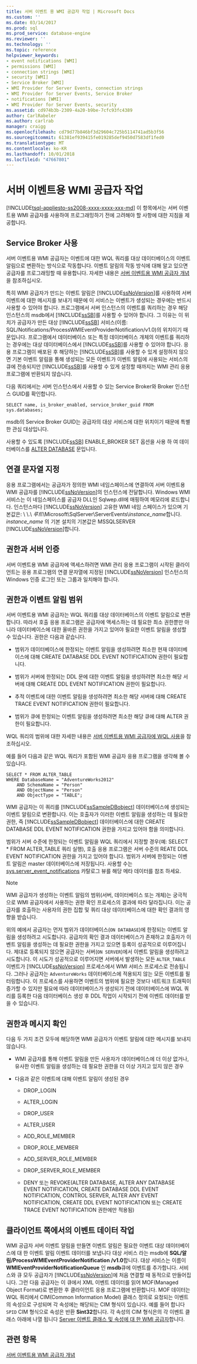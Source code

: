 ```yaml
---
title: 서버 이벤트 용 WMI 공급자 작업 | Microsoft Docs
ms.custom: ''
ms.date: 03/14/2017
ms.prod: sql
ms.prod_service: database-engine
ms.reviewer: ''
ms.technology: ''
ms.topic: reference
helpviewer_keywords:
- event notifications [WMI]
- permissions [WMI]
- connection strings [WMI]
- security [WMI]
- Service Broker [WMI]
- WMI Provider for Server Events, connection strings
- WMI Provider for Server Events, Service Broker
- notifications [WMI]
- WMI Provider for Server Events, security
ms.assetid: cd974b3b-2309-4a20-b9be-7cfc93fc4389
author: CarlRabeler
ms.author: carlrab
manager: craigg
ms.openlocfilehash: cd79d77b846bf3d29604c725b5114741ad5b3f56
ms.sourcegitcommit: 61381ef939415fe019285def9450d7583df1fed0
ms.translationtype: MT
ms.contentlocale: ko-KR
ms.lasthandoff: 10/01/2018
ms.locfileid: "47667801"
---
```

# <a name="working-with-the-wmi-provider-for-server-events"></a>서버 이벤트용 WMI 공급자 작업
[!INCLUDE[tsql-appliesto-ss2008-xxxx-xxxx-xxx-md](../../includes/tsql-appliesto-ss2008-xxxx-xxxx-xxx-md.md)]
  이 항목에서는 서버 이벤트용 WMI 공급자를 사용하여 프로그래밍하기 전에 고려해야 할 사항에 대한 지침을 제공합니다.  
  
## <a name="enabling-service-broker"></a>Service Broker 사용  
 서버 이벤트용 WMI 공급자는 이벤트에 대한 WQL 쿼리를 대상 데이터베이스의 이벤트 알림으로 변환하는 방식으로 작동합니다. 이벤트 알림의 작동 방식에 대해 알고 있으면 공급자를 프로그래밍할 때 유용합니다. 자세한 내용은 [서버 이벤트용 WMI 공급자 개념](http://technet.microsoft.com/library/ms180560.aspx)을 참조하십시오.  
  
 특히 WMI 공급자가 만드는 이벤트 알림은 [!INCLUDE[ssNoVersion](../../includes/ssnoversion-md.md)]를 사용하여 서버 이벤트에 대한 메시지를 보내기 때문에 이 서비스는 이벤트가 생성되는 경우에는 반드시 사용할 수 있어야 합니다. 프로그램에서 서버 인스턴스의 이벤트를 쿼리하는 경우 해당 인스턴스의 msdb에서 [!INCLUDE[ssSB](../../includes/sssb-md.md)]를 사용할 수 있어야 합니다. 그 이유는 이 위치가 공급자가 만든 대상 [!INCLUDE[ssSB](../../includes/sssb-md.md)] 서비스(이름: SQL/Notifications/ProcessWMIEventProviderNotification/v1.0)의 위치이기 때문입니다. 프로그램에서 데이터베이스 또는 특정 데이터베이스 개체의 이벤트를 쿼리하는 경우에는 대상 데이터베이스에서 [!INCLUDE[ssSB](../../includes/sssb-md.md)]를 사용할 수 있어야 합니다. 응용 프로그램이 배포된 후 해당하는 [!INCLUDE[ssSB](../../includes/sssb-md.md)]를 사용할 수 있게 설정하지 않으면 기본 이벤트 알림을 통해 생성되는 모든 이벤트가 이벤트 알림에 사용되는 서비스의 큐에 전송되지만 [!INCLUDE[ssSB](../../includes/sssb-md.md)]를 사용할 수 있게 설정할 때까지는 WMI 관리 응용 프로그램에 반환되지 않습니다.  
  
 다음 쿼리에서는 서버 인스턴스에서 사용할 수 있는 Service Broker와 Broker 인스턴스 GUID를 확인합니다.  
  
```  
SELECT name, is_broker_enabled, service_broker_guid FROM sys.databases;  
```  
  
 msdb의 Service Broker GUID는 공급자의 대상 서비스에 대한 위치이기 때문에 특별한 관심 대상입니다.  
  
 사용할 수 있도록 [!INCLUDE[ssSB](../../includes/sssb-md.md)] ENABLE_BROKER SET 옵션을 사용 하 여 데이터베이스를 [ALTER DATABASE](../../t-sql/statements/alter-database-transact-sql.md) 문입니다.  
  
## <a name="specifying-a-connection-string"></a>연결 문자열 지정  
 응용 프로그램에서는 공급자가 정의한 WMI 네임스페이스에 연결하여 서버 이벤트용 WMI 공급자를 [!INCLUDE[ssNoVersion](../../includes/ssnoversion-md.md)]의 인스턴스에 전달합니다. Windows WMI 서비스는 이 네임스페이스를 공급자 DLL인 Sqlwep.dll에 매핑하여 메모리에 로드합니다. 인스턴스마다 [!INCLUDE[ssNoVersion](../../includes/ssnoversion-md.md)] 고유한 WMI 네임 스페이스가 있으며 기본값은: \\ \\.\\ *루트*\Microsoft\SqlServer\ServerEvents\\*instance_name*합니다. *instance_name* 의 기본 설치의 기본값은 MSSQLSERVER [!INCLUDE[ssNoVersion](../../includes/ssnoversion-md.md)]합니다.  
  
## <a name="permissions-and-server-authentication"></a>권한과 서버 인증  
 서버 이벤트용 WMI 공급자에 액세스하려면 WMI 관리 응용 프로그램이 시작된 클라이언트는 응용 프로그램의 연결 문자열에 지정된 [!INCLUDE[ssNoVersion](../../includes/ssnoversion-md.md)] 인스턴스의 Windows 인증 로그인 또는 그룹과 일치해야 합니다.  
  
## <a name="permissions-and-event-notification-scope"></a>권한과 이벤트 알림 범위  
 서버 이벤트용 WMI 공급자는 WQL 쿼리를 대상 데이터베이스의 이벤트 알림으로 변환합니다. 따라서 호출 응용 프로그램은 공급자에 액세스하는 데 필요한 최소 권한뿐만 아니라 데이터베이스에 대한 올바른 권한을 가지고 있어야 필요한 이벤트 알림을 생성할 수 있습니다. 권한은 다음과 같습니다.  
  
-   범위가 데이터베이스에 한정되는 이벤트 알림을 생성하려면 최소한 현재 데이터베이스에 대해 CREATE DATABASE DDL EVENT NOTIFICATION 권한이 필요합니다.  
  
-   범위가 서버에 한정되는 DDL 문에 대한 이벤트 알림을 생성하려면 최소한 해당 서버에 대해 CREATE DDL EVENT NOTIFICATION 권한이 필요합니다.  
  
-   추적 이벤트에 대한 이벤트 알림을 생성하려면 최소한 해당 서버에 대해 CREATE TRACE EVENT NOTIFICATION 권한이 필요합니다.  
  
-   범위가 큐에 한정되는 이벤트 알림을 생성하려면 최소한 해당 큐에 대해 ALTER 권한이 필요합니다.  
  
 WQL 쿼리의 범위에 대한 자세한 내용은 [서버 이벤트용 WMI 공급자에 WQL 사용](http://technet.microsoft.com/library/ms180524\(v=sql.105\).aspx)을 참조하십시오.  
  
 예를 들어 다음과 같은 WQL 쿼리가 포함된 WMI 공급자 응용 프로그램을 생각해 볼 수 있습니다.  
  
```  
SELECT * FROM ALTER_TABLE  
WHERE DatabaseName = "AdventureWorks2012"   
    AND SchemaName = "Person"  
    AND ObjectName = "Person"  
    AND ObjectType = "TABLE";  
```  
  
 WMI 공급자는 이 쿼리를 [!INCLUDE[ssSampleDBobject](../../includes/sssampledbobject-md.md)] 데이터베이스에 생성되는 이벤트 알림으로 변환합니다. 이는 호출자가 이러한 이벤트 알림을 생성하는 데 필요한 권한, 즉 [!INCLUDE[ssSampleDBobject](../../includes/sssampledbobject-md.md)] 데이터베이스에 대한 CREATE DATABASE DDL EVENT NOTIFICATION 권한을 가지고 있어야 함을 의미합니다.  
  
 범위가 서버 수준에 한정되는 이벤트 알림을 WQL 쿼리에서 지정할 경우(예: SELECT * FROM ALTER_TABLE 쿼리 실행), 호출 응용 프로그램은 서버 수준의 REATE DDL EVENT NOTIFICATION 권한을 가지고 있어야 합니다. 범위가 서버에 한정되는 이벤트 알림은 master 데이터베이스에 저장됩니다. 사용할 수는 [sys.server_event_notifications](../../relational-databases/system-catalog-views/sys-server-event-notifications-transact-sql.md) 카탈로그 뷰를 해당 메타 데이터를 참조 하세요.  
  
> [!NOTE]  
>  WMI 공급자가 생성하는 이벤트 알림의 범위(서버, 데이터베이스 또는 개체)는 궁극적으로 WMI 공급자에서 사용하는 권한 확인 프로세스의 결과에 따라 달라집니다. 이는 공급자를 호출하는 사용자의 권한 집합 및 쿼리 대상 데이터베이스에 대한 확인 결과의 영향을 받습니다.  
>   
>  위의 예에서 공급자는 먼저 범위가 데이터베이스(`ON DATABASE`)에 한정되는 이벤트 알림을 생성하려고 시도합니다. 공급자의 확인 결과 데이터베이스가 존재하고 호출자가 이벤트 알림을 생성하는 데 필요한 권한을 가지고 있으면 등록이 성공적으로 이루어집니다. 제대로 등록되지 않으면 공급자는 서버(`ON SERVER`)에서 이벤트 알림을 생성하려고 시도합니다. 이 시도가 성공적으로 이루어지면 서버에서 발생하는 모든 `ALTER_TABLE` 이벤트가 [!INCLUDE[ssNoVersion](../../includes/ssnoversion-md.md)] 프로세스에서 WMI 서비스 프로세스로 전송됩니다. 그러나 공급자는 `AdventureWorks` 데이터베이스에 적용되지 않는 모든 이벤트를 필터링합니다. 이 프로세스를 사용하면 이벤트의 범위에 필요한 것보다 네트워크 트래픽이 증가할 수 있지만 필요에 따라 데이터베이스가 생성되기 전에 데이터베이스에 WQL 쿼리를 등록한 다음 데이터베이스 생성 후 DDL 작업이 시작되기 전에 이벤트 데이터를 받을 수 있습니다.  
  
## <a name="permissions-and-message-verification"></a>권한과 메시지 확인  
 다음 두 가지 조건 모두에 해당하면 WMI 공급자가 이벤트 알림에 대한 메시지를 보내지 않습니다.  
  
-   WMI 공급자를 통해 이벤트 알림을 만든 사용자가 데이터베이스에 더 이상 없거나, 유사한 이벤트 알림을 생성하는 데 필요한 권한을 더 이상 가지고 있지 않은 경우  
  
-   다음과 같은 이벤트에 대해 이벤트 알림이 생성된 경우  
  
    -   DROP_LOGIN  
  
    -   ALTER_LOGIN  
  
    -   DROP_USER  
  
    -   ALTER_USER  
  
    -   ADD_ROLE_MEMBER  
  
    -   DROP_ROLE_MEMBER  
  
    -   ADD_SERVER_ROLE_MEMBER  
  
    -   DROP_SERVER_ROLE_MEMBER  
  
    -   DENY 또는 REVOKE(ALTER DATABASE, ALTER ANY DATABASE EVENT NOTIFICATION, CREATE DATABASE DDL EVENT NOTIFICATION, CONTROL SERVER, ALTER ANY EVENT NOTIFICATION, CREATE DDL EVENT NOTIFICATION 또는 CREATE TRACE EVENT NOTIFICATION 권한에만 적용됨)  
  
## <a name="working-with-event-data-on-the-client-side"></a>클라이언트 쪽에서의 이벤트 데이터 작업  
 WMI 공급자 서버 이벤트 알림을 만들면 이벤트 알림은 필요한 이벤트 대상 데이터베이스에 대 한 이벤트 알림 이벤트 데이터를 보냅니다 대상 서비스 라는 msdb에 **SQL/알림/ProcessWMIEventProviderNotification /v1.0**합니다. 대상 서비스는 이름이 **WMIEventProviderNotificationQueue** 인 **msdb**큐에 이벤트를 추가합니다. 서비스와 큐 모두 공급자가 [!INCLUDE[ssNoVersion](../../includes/ssnoversion-md.md)]에 처음 연결할 때 동적으로 만들어집니다. 그런 다음 공급자는 이 큐에서 XML 이벤트 데이터를 읽어 MOF(Managed Object Format)로 변환한 후 클라이언트 응용 프로그램에 반환합니다. MOF 데이터는 WQL 쿼리에서 CIM(Common Information Model) 클래스 정의로 요청되는 이벤트의 속성으로 구성되며 각 속성에는 해당되는 CIM 형식이 있습니다. 예를 들어 합니다 `SPID` CIM 형식으로 속성은 반환 **Sint32**합니다. 각 속성의 CIM 형식은의 각 이벤트 클래스 아래에 나열 됩니다 [Server 이벤트 클래스 및 속성에 대 한 WMI 공급자](../../relational-databases/wmi-provider-server-events/wmi-provider-for-server-events-classes-and-properties.md)합니다.  
  
## <a name="see-also"></a>관련 항목  
 [서버 이벤트용 WMI 공급자 개념](http://technet.microsoft.com/library/ms180560.aspx)  
  
  
